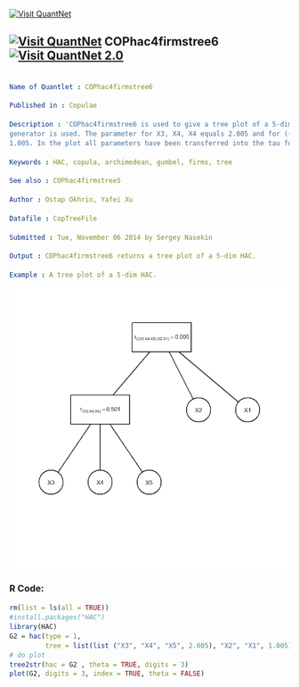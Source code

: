 
[<img src="https://github.com/QuantLet/Styleguide-and-FAQ/blob/master/pictures/banner.png" width="888" alt="Visit QuantNet">](http://quantlet.de/)

## [<img src="https://github.com/QuantLet/Styleguide-and-FAQ/blob/master/pictures/qloqo.png" alt="Visit QuantNet">](http://quantlet.de/) **COPhac4firmstree6** [<img src="https://github.com/QuantLet/Styleguide-and-FAQ/blob/master/pictures/QN2.png" width="60" alt="Visit QuantNet 2.0">](http://quantlet.de/)

```yaml

Name of Quantlet : COPhac4firmstree6

Published in : Copulae

Description : 'COPhac4firmstree6 is used to give a tree plot of a 5-dim HAC. Here the Gumbel
generator is used. The parameter for X3, X4, X4 equals 2.005 and for ((X3, X4, X5), X2, X1) is
1.005. In the plot all parameters have been transferred into the tau form.'

Keywords : HAC, copula, archimedean, gumbel, firms, tree

See also : COPhac4firmstree5

Author : Ostap Okhrin, Yafei Xu

Datafile : CopTreeFile

Submitted : Tue, November 06 2014 by Sergey Nasekin

Output : COPhac4firmstree6 returns a tree plot of a 5-dim HAC.

Example : A tree plot of a 5-dim HAC.

```

![Picture1](COPhac4firmstree6.png)


### R Code:
```r
rm(list = ls(all = TRUE))
#install.packages("HAC")
library(HAC)
G2 = hac(type = 1, 
         tree = list(list ("X3", "X4", "X5", 2.005), "X2", "X1", 1.005))
# do plot
tree2str(hac = G2 , theta = TRUE, digits = 3)
plot(G2, digits = 3, index = TRUE, theta = FALSE)
```

